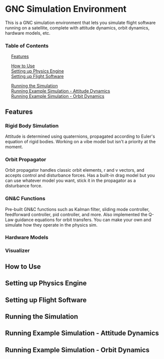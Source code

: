 # GNC Simulation Environment

This is a GNC simulation environment that lets you simulate flight software running on a satellite, complete with attitude dynamics, orbit dynamics, hardware models, etc.

### Table of Contents  
 &nbsp;&nbsp;&nbsp;&nbsp; [Features](#Features)  

 &nbsp;&nbsp;&nbsp;&nbsp; [How to Use](#How-to-Use)  
 &nbsp;&nbsp;&nbsp;&nbsp; [Setting up Physics Engine](#Setting-up-Physics-Engine)  
 &nbsp;&nbsp;&nbsp;&nbsp; [Setting up Flight Software](#Setting-up-Flight-Software)  

 &nbsp;&nbsp;&nbsp;&nbsp; [Running the Simulation](#Running-the-Simulation)  
 &nbsp;&nbsp;&nbsp;&nbsp; [Running Example Simulation - Attitude Dynamics](#Running-the-Simulation-Attitude-Example)  
 &nbsp;&nbsp;&nbsp;&nbsp; [Running Example Simulation - Orbit Dynamics](#Running-the-Simulation-Orbit-Example)  


## Features

### Rigid Body Simulation 

  Attitude is determined using quaternions, propagated according to Euler's equation of rigid bodies. Working on a vibe model but isn't a priority at the moment.

### Orbit Propagator

  Orbit propagator handles classic orbit elements, r and v vectors, and accepts control and disturbance forces. Has a built-in drag model but you can use whatever model you want, stick it in the propagator as a disturbance force.

### GN&C Functions

  Pre-built GN&C functions such as Kalman filter, sliding mode controller, feedforward controller, pid controller, and more. Also implemented the Q-Law guidance equations for orbit transfers. You can make your own and simulate how they operate in the physics sim.

### Hardware Models

  

### Visualizer

  

## How to Use

## Setting up Physics Engine

## Setting up Flight Software

## Running the Simulation

## Running Example Simulation - Attitude Dynamics

## Running Example Simulation - Orbit Dynamics
